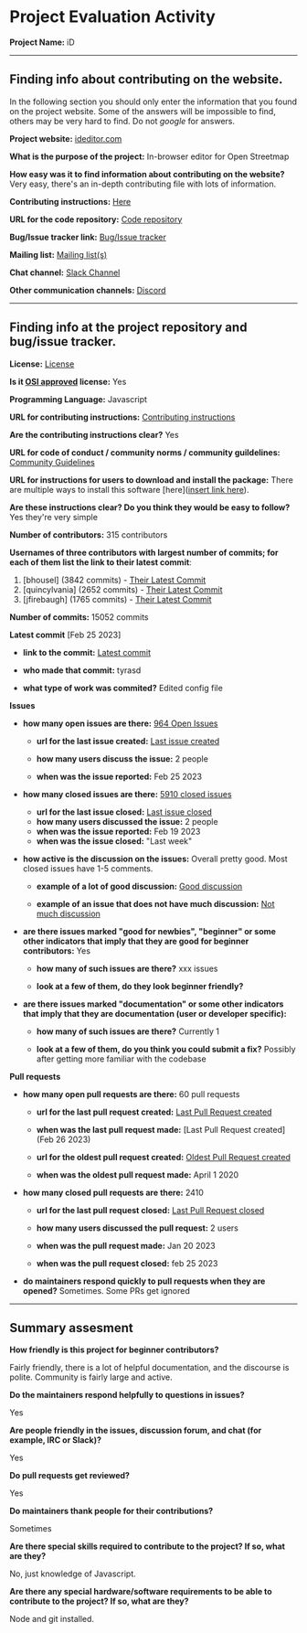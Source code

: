 # Project Evaluation Activity



__Project Name:__  iD


---

## Finding info about contributing on the website.

In the following section you should only enter the information that you
found on the project website. Some of the answers will be impossible to find, others
may be very hard to find. Do not _google_ for answers.

__Project website:__ [ideditor.com](https://ideditor.com/)


__What is the purpose of the project:__ In-browser editor for Open Streetmap


__How easy was it to find information about contributing on the website?__ Very easy, there's an in-depth contributing file with lots of information.


__Contributing instructions:__ [Here](https://github.com/openstreetmap/iD/blob/develop/CONTRIBUTING.md) 

__URL for the code repository:__ [Code repository](https://github.com/openstreetmap/iD)

__Bug/Issue tracker link:__ [Bug/Issue tracker](https://github.com/openstreetmap/iD/issues)

__Mailing list:__ [Mailing list(s)](https://wiki.openstreetmap.org/wiki/Mailing_lists)

__Chat channel:__ [Slack Channel](https://slack.openstreetmap.us/)

__Other communication channels:__ [Discord](https://discord.com/invite/openstreetmap)


---

## Finding info at the project repository and bug/issue tracker.

__License:__ [License](https://github.com/openstreetmap/iD/blob/develop/LICENSE.md)

__Is it [OSI approved](https://opensource.org/licenses/alphabetical) license:__ Yes

__Programming Language:__ Javascript

__URL for contributing instructions:__ [Contributing instructions](https://github.com/openstreetmap/iD/blob/develop/CONTRIBUTING.md)

__Are the contributing instructions clear?__ Yes


__URL for code of conduct / community norms / community guildelines:__ [Community Guidelines](https://github.com/openstreetmap/iD/blob/develop/CODE_OF_CONDUCT.md)

__URL for instructions for users to download and install the package:__ There are multiple ways to install this software [here]([insert link here](https://github.com/openstreetmap/iD#installation)). 


__Are these instructions clear? Do you think they would be easy to follow?__ Yes they're very simple


__Number of contributors:__ 315 contributors


__Usernames of three contributors with largest number of commits; for
each of them list the link to their latest commit__:

1. [bhousel] (3842 commits) - [Their Latest Commit](https://github.com/openstreetmap/iD/commit/2b2a71f59726804c3b0f05feb9d609b3e39396e7)
2. [quincylvania] (2652 commits) - [Their Latest Commit](https://github.com/openstreetmap/iD/commit/1ee45ee1f03f0fe4d452012c65ac6ff7649e229f)
3. [jfirebaugh] (1765 commits) - [Their Latest Commit](https://github.com/openstreetmap/iD/commit/cc9bea044a4c3bb3afb5fed890eda0df3a8bf59b)


__Number of commits:__ 15052 commits

__Latest commit__ [Feb 25 2023] 

- __link to the commit:__ [Latest commit](https://github.com/openstreetmap/iD/commit/45c746ef05293eacce52d24e686072da696d6765)

- __who made that commit:__ tyrasd

- __what type of work was commited?__ Edited config file


__Issues__

- __how many open issues are there:__ [964 Open Issues](https://github.com/openstreetmap/iD/issues)

    - __url for the last issue created:__ [Last issue created](https://github.com/openstreetmap/iD/issues/9510)

    - __how many users discuss the issue:__ 2 people
    
    - __when was the issue reported:__ Feb 25 2023
    

- __how many closed issues are there:__ [5910 closed issues](https://github.com/openstreetmap/iD/issues?q=is%3Aissue+is%3Aclosed)
    - __url for the last issue closed:__ [Last issue closed](https://github.com/openstreetmap/iD/issues/9506)
    - __how many users discussed the issue:__ 2 people
    - __when was the issue reported:__ Feb 19 2023
    - __when was the issue closed:__ "Last week"

- __how active is the discussion on the issues:__ Overall pretty good. Most closed issues have 1-5 comments.

    - __example of a lot of good discussion:__ [Good discussion](https://github.com/openstreetmap/iD/issues/9506)
    
    - __example of an issue that does not have much discussion:__ [Not much discussion](https://github.com/openstreetmap/iD/issues/9507)



- __are there issues marked "good for newbies", "beginner" or some other indicators that imply that they are good for beginner contributors:__ Yes

    - __how many of such issues are there?__ xxx issues
    
    - __look at a few of them, do they look beginner friendly?__ 



- __are there issues marked "documentation" or some other indicators that imply that they are documentation (user or developer specific):__ 

    - __how many of such issues are there?__ Currently 1
    
    - __look at a few of them, do you think you could submit a fix?__ Possibly after getting more familiar with the codebase



__Pull requests__

- __how many open pull requests are there:__ 60 pull requests

    - __url for the last pull request created:__ [Last Pull Request created](https://github.com/openstreetmap/iD/pull/9511)
    
    - __when was the last pull request made:__ [Last Pull Request created](Feb 26 2023)

    - __url for the oldest pull request created:__ [Oldest Pull Request created](https://github.com/openstreetmap/iD/pull/7496)
    
    - __when was the oldest pull request made:__ April 1 2020

- __how many closed pull requests are there:__ 2410

    - __url for the last pull request closed:__ [Last Pull Request closed](https://github.com/openstreetmap/iD/pull/9475)
    
    - __how many users discussed the pull request:__ 2 users
    
    - __when was the pull request made:__  Jan 20 2023
    
    - __when was the pull request closed:__ feb 25 2023
    

- __do maintainers respond quickly to pull requests when they are opened?__ Sometimes. Some PRs get ignored





---


## Summary assesment
__How friendly is this project for beginner contributors?__

Fairly friendly, there is a lot of helpful documentation, and the discourse is polite. Community is fairly large and active.


__Do the maintainers respond helpfully to questions in issues?__

Yes

__Are people friendly in the issues, discussion forum, and chat (for example, IRC or Slack)?__

Yes


__Do pull requests get reviewed?__

Yes

__Do maintainers thank people for their contributions?__

Sometimes

__Are there special skills required to contribute to the project? If so, what are they?__

No, just knowledge of Javascript.

__Are there any special hardware/software requirements to be able to contribute to the project? If so, what are they?__

Node and git installed.
